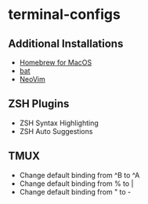 # terminal-configs

## Additional Installations

- [Homebrew for MacOS](https://brew.sh/)
- [bat](https://github.com/sharkdp/bat)
- [NeoVim](https://github.com/neovim/neovim)

## ZSH Plugins

- ZSH Syntax Highlighting
- ZSH Auto Suggestions

## TMUX

- Change default binding from ^B to ^A
- Change default binding from % to |
- Change default binding from " to -
